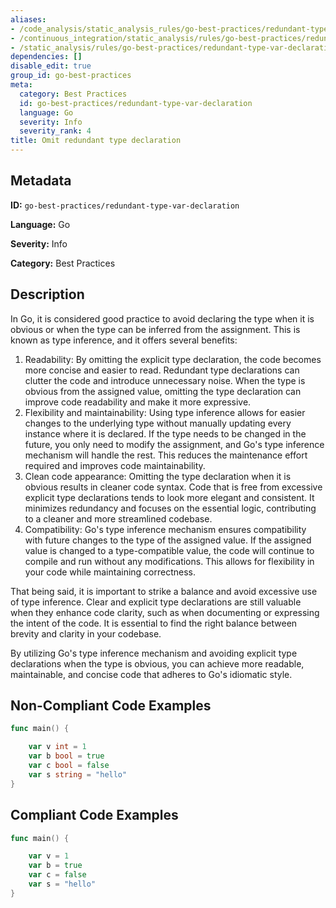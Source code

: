 ```yaml
---
aliases:
- /code_analysis/static_analysis_rules/go-best-practices/redundant-type-var-declaration
- /continuous_integration/static_analysis/rules/go-best-practices/redundant-type-var-declaration
- /static_analysis/rules/go-best-practices/redundant-type-var-declaration
dependencies: []
disable_edit: true
group_id: go-best-practices
meta:
  category: Best Practices
  id: go-best-practices/redundant-type-var-declaration
  language: Go
  severity: Info
  severity_rank: 4
title: Omit redundant type declaration
---
```

<!--  SOURCED FROM https://github.com/DataDog/datadog-static-analyzer-rule-docs -->


## Metadata
**ID:** `go-best-practices/redundant-type-var-declaration`

**Language:** Go

**Severity:** Info

**Category:** Best Practices

## Description
In Go, it is considered good practice to avoid declaring the type when it is obvious or when the type can be inferred from the assignment. This is known as type inference, and it offers several benefits:

1.  Readability: By omitting the explicit type declaration, the code becomes more concise and easier to read. Redundant type declarations can clutter the code and introduce unnecessary noise. When the type is obvious from the assigned value, omitting the type declaration can improve code readability and make it more expressive.
2.  Flexibility and maintainability: Using type inference allows for easier changes to the underlying type without manually updating every instance where it is declared. If the type needs to be changed in the future, you only need to modify the assignment, and Go's type inference mechanism will handle the rest. This reduces the maintenance effort required and improves code maintainability.
3.  Clean code appearance: Omitting the type declaration when it is obvious results in cleaner code syntax. Code that is free from excessive explicit type declarations tends to look more elegant and consistent. It minimizes redundancy and focuses on the essential logic, contributing to a cleaner and more streamlined codebase.
4.  Compatibility: Go's type inference mechanism ensures compatibility with future changes to the type of the assigned value. If the assigned value is changed to a type-compatible value, the code will continue to compile and run without any modifications. This allows for flexibility in your code while maintaining correctness.

That being said, it is important to strike a balance and avoid excessive use of type inference. Clear and explicit type declarations are still valuable when they enhance code clarity, such as when documenting or expressing the intent of the code. It is essential to find the right balance between brevity and clarity in your codebase.

By utilizing Go's type inference mechanism and avoiding explicit type declarations when the type is obvious, you can achieve more readable, maintainable, and concise code that adheres to Go's idiomatic style.


## Non-Compliant Code Examples
```go
func main() {

    var v int = 1
    var b bool = true
    var c bool = false
    var s string = "hello"
}
```

## Compliant Code Examples
```go
func main() {

    var v = 1
    var b = true
    var c = false
    var s = "hello"
}
```
